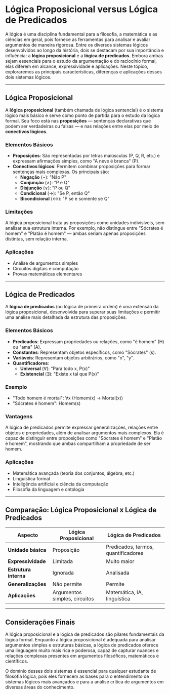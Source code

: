 # Lógica Proposicional versus Lógica de Predicados

A lógica é uma disciplina fundamental para a filosofia, a matemática e as ciências em geral, pois fornece as ferramentas para analisar e avaliar argumentos de maneira rigorosa. Entre os diversos sistemas lógicos desenvolvidos ao longo da história, dois se destacam por sua importância e influência: a **lógica proposicional** e a **lógica de predicados**. Embora ambas sejam essenciais para o estudo da argumentação e do raciocínio formal, elas diferem em alcance, expressividade e aplicações. Neste tópico, exploraremos as principais características, diferenças e aplicações desses dois sistemas lógicos.

---

## Lógica Proposicional

A **lógica proposicional** (também chamada de lógica sentencial) é o sistema lógico mais básico e serve como ponto de partida para o estudo da lógica formal. Seu foco está nas **proposições** — sentenças declarativas que podem ser verdadeiras ou falsas — e nas relações entre elas por meio de **conectivos lógicos**.

### Elementos Básicos

- **Proposições**: São representadas por letras maiúsculas (P, Q, R, etc.) e expressam afirmações simples, como "A neve é branca" (P).
- **Conectivos lógicos**: Permitem combinar proposições para formar sentenças mais complexas. Os principais são:
  - **Negação** (¬): "Não P"
  - **Conjunção** (∧): "P e Q"
  - **Disjunção** (∨): "P ou Q"
  - **Condicional** (→): "Se P, então Q"
  - **Bicondicional** (↔): "P se e somente se Q"

### Limitações

A lógica proposicional trata as proposições como unidades indivisíveis, sem analisar sua estrutura interna. Por exemplo, não distingue entre "Sócrates é homem" e "Platão é homem" — ambas seriam apenas proposições distintas, sem relação interna.

### Aplicações

- Análise de argumentos simples
- Circuitos digitais e computação
- Provas matemáticas elementares

---

## Lógica de Predicados

A **lógica de predicados** (ou lógica de primeira ordem) é uma extensão da lógica proposicional, desenvolvida para superar suas limitações e permitir uma análise mais detalhada da estrutura das proposições.

### Elementos Básicos

- **Predicados**: Expressam propriedades ou relações, como "é homem" (H) ou "ama" (A).
- **Constantes**: Representam objetos específicos, como "Sócrates" (s).
- **Variáveis**: Representam objetos arbitrários, como "x", "y".
- **Quantificadores**:
  - **Universal** (∀): "Para todo x, P(x)"
  - **Existencial** (∃): "Existe x tal que P(x)"

### Exemplo

- "Todo homem é mortal": ∀x (Homem(x) → Mortal(x))
- "Sócrates é homem": Homem(s)

### Vantagens

A lógica de predicados permite expressar generalizações, relações entre objetos e propriedades, além de analisar argumentos mais complexos. Ela é capaz de distinguir entre proposições como "Sócrates é homem" e "Platão é homem", mostrando que ambas compartilham a propriedade de ser homem.

### Aplicações

- Matemática avançada (teoria dos conjuntos, álgebra, etc.)
- Linguística formal
- Inteligência artificial e ciência da computação
- Filosofia da linguagem e ontologia

---

## Comparação: Lógica Proposicional x Lógica de Predicados

| Aspecto                | Lógica Proposicional         | Lógica de Predicados           |
|------------------------|-----------------------------|--------------------------------|
| **Unidade básica**     | Proposição                  | Predicados, termos, quantificadores |
| **Expressividade**     | Limitada                    | Muito maior                    |
| **Estrutura interna**  | Ignorada                    | Analisada                      |
| **Generalizações**     | Não permite                 | Permite                        |
| **Aplicações**         | Argumentos simples, circuitos| Matemática, IA, linguística    |

---

## Considerações Finais

A lógica proposicional e a lógica de predicados são pilares fundamentais da lógica formal. Enquanto a lógica proposicional é adequada para analisar argumentos simples e estruturas básicas, a lógica de predicados oferece uma linguagem muito mais rica e poderosa, capaz de capturar nuances e relações complexas presentes em argumentos filosóficos, matemáticos e científicos.

O domínio desses dois sistemas é essencial para qualquer estudante de filosofia lógica, pois eles fornecem as bases para o entendimento de sistemas lógicos mais avançados e para a análise crítica de argumentos em diversas áreas do conhecimento.